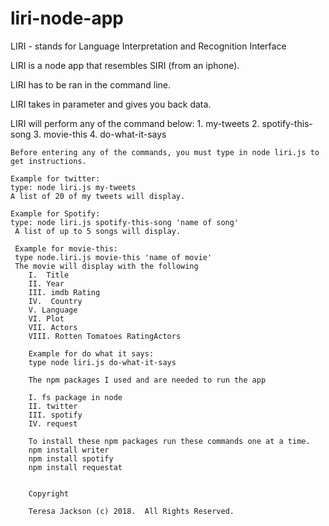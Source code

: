 # liri-node-app

LIRI - stands for Language Interpretation and Recognition Interface

LIRI is a node app that resembles SIRI (from an iphone).

LIRI has to be ran in the command line.

LIRI takes in parameter and gives you back data.

LIRI will perform any of the command below:
    1.  my-tweets
    2. spotify-this-song
    3. movie-this
    4. do-what-it-says
    
    Before entering any of the commands, you must type in node liri.js to
    get instructions.
    
    Example for twitter:
    type: node liri.js my-tweets
    A list of 20 of my tweets will display.
    
    Example for Spotify:
    type: node liri.js spotify-this-song 'name of song'
     A list of up to 5 songs will display.
     
     Example for movie-this:
     type node.liri.js movie-this 'name of movie'
     The movie will display with the following
        I.  Title
        II. Year
        III. imdb Rating
        IV.  Country
        V. Language
        VI. Plot
        VII. Actors
        VIII. Rotten Tomatoes RatingActors
        
        Example for do what it says:
        type node liri.js do-what-it-says
        
        The npm packages I used and are needed to run the app
        
        I. fs package in node
        II. twitter
        III. spotify
        IV. request
        
        To install these npm packages run these commands one at a time.
        npm install writer
        npm install spotify
        npm install requestat
        
        
        Copyright
        
        Teresa Jackson (c) 2018.  All Rights Reserved.
